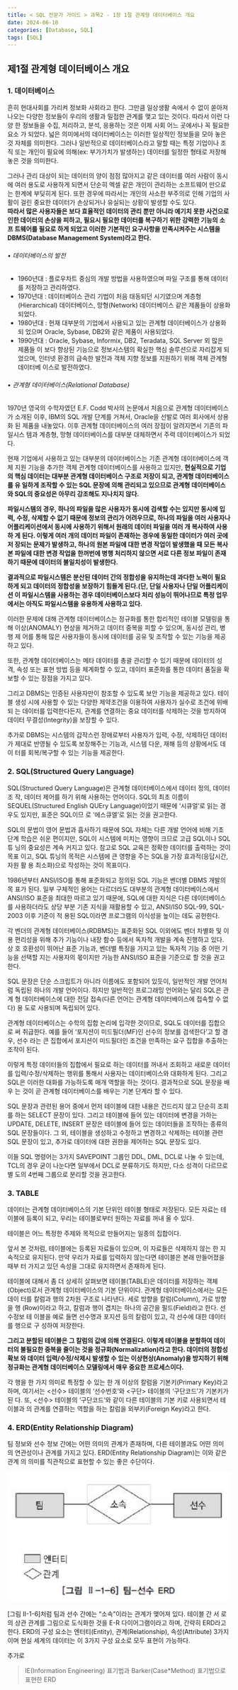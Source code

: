 ```yaml
---
title: < SQL 전문가 가이드 > 과목2 - 1장 1절 관계형 데이터베이스 개요
date: 2024-06-10
categories: [Database, SQL]
tags: [SQL]
---
```


## 제1절 관계형 데이터베이스 개요

### 1. 데이터베이스

흔히 현대사회를 가리켜 정보화 사회라고 한다. 그만큼 일상생활 속에서 수 없이 쏟아져 나오는 다양한 정보들이 우리의 생활과 밀접한 관계를 맺고 있는 것이다. 따라서 이런 다양 한 정보들을 수집, 처리하고, 분석, 응용하는 것은 이제 사회 어느 곳에서나 꼭 필요한 요소 가 되었다. 넓은 의미에서의 데이터베이스는 이러한 일상적인 정보들을 모아 놓은 것 자체를 의미한다. 그러나 일반적으로 데이터베이스라고 말할 때는 특정 기업이나 조직 또는 개인이 필요에 의해(ex: 부가가치가 발생하는) 데이터를 일정한 형태로 저장해 놓은 것을 의미한다.

그러나 관리 대상이 되는 데이터의 양이 점점 많아지고 같은 데이터를 여러 사람이 동시 에 여러 용도로 사용하게 되면서 단순히 엑셀 같은 개인이 관리하는 소프트웨어 만으로는 한계에 부딪히게 된다. 또한 경우에 따라서는 개인의 사소한 부주의로 인해 기업의 사활이 걸린 중요한 데이터가 손상되거나 유실되는 상황이 발생할 수도 있다.  
**따라서 많은 사용자들은 보다 효율적인 데이터의 관리 뿐만 아니라 예기치 못한 사건으로 인한 데이터의 손상을 피하고, 필요시 필요한 데이터를 복구하기 위한 강력한 기능의 소프 트웨어를 필요로 하게 되었고 이러한 기본적인 요구사항을 만족시켜주는 시스템을 DBMS(Database Management System)라고 한다.**

###### • 데이터베이스의 발전

- 1960년대 : 플로우차트 중심의 개발 방법을 사용하였으며 파일 구조를 통해 데이터를 저장하고 관리하였다.
- 1970년대 : 데이터베이스 관리 기법이 처음 태동되던 시기였으며 계층형 (Hierarchical) 데이터베이스, 망형(Network) 데이터베이스 같은 제품들이 상용화 되었다.
- 1980년대 : 현재 대부분의 기업에서 사용되고 있는 관계형 데이터베이스가 상용화되 었으며 Oracle, Sybase, DB2와 같은 제품이 사용되었다.
- 1990년대 : Oracle, Sybase, Informix, DB2, Teradata, SQL Server 외 많은 제품들 이 보다 향상된 기능으로 정보시스템의 확실한 핵심 솔루션으로 자리잡게 되었으며, 인터넷 환경의 급속한 발전과 객체 지향 정보를 지원하기 위해 객체 관계형 데이터베 이스로 발전하였다.

###### • 관계형 데이터베이스(Relational Database)

1970년 영국의 수학자였던 E.F. Codd 박사의 논문에서 처음으로 관계형 데이터베이스 가 소개된 이후, IBM의 SQL 개발 단계를 거쳐서, Oracle을 선발로 여러 회사에서 상용화 된 제품을 내놓았다. 이후 관계형 데이터베이스의 여러 장점이 알려지면서 기존의 파일시스 템과 계층형, 망형 데이터베이스를 대부분 대체하면서 주력 데이터베이스가 되었다.

현재 기업에서 사용하고 있는 대부분의 데이터베이스는 기존 관계형 데이터베이스에 객 체 지원 기능을 추가한 객체 관계형 데이터베이스를 사용하고 있지만, **현실적으로 기업의 핵심 데이터는 대부분 관계형 데이터베이스 구조로 저장이 되고, 관계형 데이터베이스를 유 일하게 조작할 수 있는 SQL 문장에 의해 관리되고 있으므로 관계형 데이터베이스와 SQL의 중요성은 아무리 강조해도 지나치지 않다.**

**파일시스템의 경우, 하나의 파일을 많은 사용자가 동시에 검색할 수는 있지만 동시에 입 력, 수정, 삭제할 수 없기 때문에 정보의 관리가 어려우므로, 하나의 파일을 여러 사용자나 어플리케이션에서 동시에 사용하기 위해서 원래의 데이터 파일을 여러 개 복사하여 사용하 게 된다. 이렇게 여러 개의 데이터 파일이 존재하는 경우에 동일한 데이터가 여러 곳에 저 장되는 문제가 발생하고, 하나의 원본 파일에 대한 변경 작업이 발생했을 때 모든 복사본 파일에 대한 변경 작업을 한꺼번에 병행 처리하지 않으면 서로 다른 정보 파일이 존재하기 때문에 데이터의 불일치성이 발생한다.**

**결과적으로 파일시스템은 분산된 데이터 간의 정합성을 유지하는데 과다한 노력이 필요 하게 되고 데이터의 정합성을 보장하기 힘들게 된다.(단, 단일 사용자나 단일 어플리케이션 이 파일시스템을 사용하는 경우 데이터베이스보다 처리 성능이 뛰어나므로 특정 업무에서는 아직도 파일시스템을 유용하게 사용하고 있다.**

이러한 문제에 대해 관계형 데이터베이스는 정규화를 통한 합리적인 테이블 모델링을 통 해 이상(ANOMALY) 현상을 제거하고 데이터 중복을 피할 수 있으며, 동시성 관리, 병행 제 어를 통해 많은 사용자들이 동시에 데이터를 공유 및 조작할 수 있는 기능을 제공하고 있다.

또한, 관계형 데이터베이스는 메타 데이터를 총괄 관리할 수 있기 때문에 데이터의 성 격, 속성 또는 표현 방법 등을 체계화할 수 있고, 데이터 표준화를 통한 데이터 품질을 확 보할 수 있는 장점을 가지고 있다.

그리고 DBMS는 인증된 사용자만이 참조할 수 있도록 보안 기능을 제공하고 있다. 테이 블 생성 시에 사용할 수 있는 다양한 제약조건을 이용하여 사용자가 실수로 조건에 위배되 는 데이터를 입력한다든지, 관계를 연결하는 중요 데이터를 삭제하는 것을 방지하여 데이터 무결성(Integrity)을 보장할 수 있다.

추가로 DBMS는 시스템의 갑작스런 장애로부터 사용자가 입력, 수정, 삭제하던 데이터 가 제대로 반영될 수 있도록 보장해주는 기능과, 시스템 다운, 재해 등의 상황에서도 데이 터를 회복/복구할 수 있는 기능을 제공한다.

### 2. SQL(Structured Query Language)

SQL(Structured Query Language)은 관계형 데이터베이스에서 데이터 정의, 데이터 조 작, 데이터 제어를 하기 위해 사용하는 언어이다. SQL의 최초 이름이 SEQUEL(Structured English QUEry Language)이었기 때문에 ‘시큐얼’로 읽는 경우도 있지만, 표준은 SQL이므 로 ‘에스큐엘’로 읽는 것을 권고한다.

SQL의 문법이 영어 문법과 흡사하기 때문에 SQL 자체는 다른 개발 언어에 비해 기초 단계 학습은 쉬운 편이지만, SQL이 시스템에 미치는 영향이 크므로 고급 SQL이나 SQL 튜 닝의 중요성은 계속 커지고 있다. 참고로 SQL 교육은 정확한 데이터를 출력하는 것이 목표 이고, SQL 튜닝의 목적은 시스템에 큰 영향을 주는 SQL을 가장 효과적(응답시간, 자원 활 용 최소화)으로 작성하는 것이 목표이다.

1986년부터 ANSI/ISO를 통해 표준화되고 정의된 SQL 기능은 벤더별 DBMS 개발의 목 표가 된다. 일부 구체적인 용어는 다르더라도 대부분의 관계형 데이터베이스에서 ANSI/ISO 표준을 최대한 따르고 있기 때문에, SQL에 대한 지식은 다른 데이터베이스를 사용하더라도 상당 부분 기존 지식을 재활용할 수 있고, ANSI/IS0 SQL-99, SQL-2003 이후 기준이 적 용된 SQL이라면 프로그램의 이식성을 높이는 데도 공헌한다.

각 벤더의 관계형 데이터베이스(RDBMS)는 표준화된 SQL 이외에도 벤더 차별화 및 이 용 편리성을 위해 추가 기능이나 내장 함수 등에서 독자적 개발을 계속 진행하고 있다. 상 호 호환성이 뛰어난 표준 기능과, 벤더별 특징을 가지고 있는 독자적 기능 중 어떤 기능을 선택할 지는 사용자의 몫이지만 가능한 ANSI/ISO 표준을 기준으로 할 것을 권고한다.

SQL 문장은 단순 스크립트가 아니라 이름에도 포함되어 있듯이, 일반적인 개발 언어처 럼 독립된 하나의 개발 언어이다. 하지만 일반적인 프로그래밍 언어와는 달리 SQL은 관계 형 데이터베이스에 대한 전담 접속(다른 언어는 관계형 데이터베이스에 접속할 수 없다) 용 도로 사용되며 독립되어 있다.

관계형 데이터베이스는 수학의 집합 논리에 입각한 것이므로, SQL도 데이터를 집합으로 써 취급한다. 예를 들어 ‘포지션이 미드필더(MF)인 선수의 정보를 검색한다’고 할 경우, 선수 라는 큰 집합에서 포지션이 미드필더인 조건을 만족하는 요구 집합을 추출하는 조작이 된다.

이렇게 특정 데이터들의 집합에서 필요로 하는 데이터를 꺼내서 조회하고 새로운 데이터 를 입력/수정/삭제하는 행위를 통해서 사용자는 데이터베이스와 대화하게 된다. 그리고 SQL은 이러한 대화를 가능하도록 매개 역할을 하는 것이다. 결과적으로 SQL 문장을 배우 는 것이 곧 관계형 데이터베이스를 배우는 기본 단계라 할 수 있다.

SQL 문장과 관련된 용어 중에서 먼저 테이블에 대한 내용은 건드리지 않고 단순히 조회 를 하는 SELECT 문장이 있다. 그리고 테이블에 들어 있는 데이터에 변경을 가하는 UPDATE, DELETE, INSERT 문장은 테이블에 들어 있는 데이터들을 조작하는 종류의 SQL 문장들이다. 그 외, 테이블을 생성하고 수정하고 변경하고 삭제하는 테이블 관련 SQL 문장이 있고, 추가로 데이터에 대한 권한을 제어하는 SQL 문장도 있다.

이들 SQL 명령어는 3가지 SAVEPOINT 그룹인 DDL, DML, DCL로 나눌 수 있는데, TCL의 경우 굳이 나눈다면 일부에서 DCL로 분류하기도 하지만, 다소 성격이 다르므로 별 도의 4번째 그룹으로 분리할 것을 권고한다.

### 3. TABLE

데이터는 관계형 데이터베이스의 기본 단위인 테이블 형태로 저장된다. 모든 자료는 테 이블에 등록이 되고, 우리는 테이블로부터 원하는 자료를 꺼내 올 수 있다.

테이블은 어느 특정한 주제와 목적으로 만들어지는 일종의 집합이다.

앞서 본 것처럼, 테이블에는 등록된 자료들이 있으며, 이 자료들은 삭제하지 않는 한 지 속적으로 유지된다. 만약 우리가 자료를 입력하지 않는다면 테이블은 본래 만들어졌을 때부 터 가지고 있던 속성을 그대로 유지하면서 존재하게 된다.

테이블에 대해서 좀 더 상세히 살펴보면 테이블(TABLE)은 데이터를 저장하는 객체 (Object)로서 관계형 데이터베이스의 기본 단위이다. 관계형 데이터베이스에서는 모든 데이 터를 칼럼과 행의 2차원 구조로 나타낸다. 세로 방향을 칼럼(Column), 가로 방향을 행 (Row)이라고 하고, 칼럼과 행이 겹치는 하나의 공간을 필드(Field)라고 한다. 선수정보 테 이블을 예로 들면 선수명과 포지션 등의 칼럼이 있고, 각 선수에 대한 데이터를 행으로 구 성하여 저장한다.

**그리고 분할된 테이블은 그 칼럼의 값에 의해 연결된다. 이렇게 테이블을 분할하여 데이 터의 불필요한 중복을 줄이는 것을 정규화(Normalization)라고 한다. 데이터의 정합성 확보 와 데이터 입력/수정/삭제시 발생할 수 있는 이상현상(Anomaly)을 방지하기 위해 정규화는 관계형 데이터베이스 모델링에서 매우 중요한 프로세스이다.**

각 행을 한 가지 의미로 특정할 수 있는 한 개 이상의 칼럼을 기본키(Primary Key)라고 하며, 여기서는 <선수> 테이블의 ‘선수번호’와 <구단> 테이블의 ‘구단코드’가 기본키가 된 다. 또, <선수> 테이블의 ‘구단코드’와 같이 다른 테이블의 기본 키로 사용되면서 테이블과 의 관계를 연결하는 역할을 하는 칼럼을 외부키(Foreign Key)라고 한다.

### 4. ERD(Entity Relationship Diagram)

팀 정보와 선수 정보 간에는 어떤 의미의 관계가 존재하며, 다른 테이블과도 어떤 의미 의 연관성이나 관계를 가지고 있다. ERD(Entity Relationship Diagram)는 이와 같은 관계 의 의미를 직관적으로 표현할 수 있는 좋은 수단이다.

![](/assets/img/posts/sql-eg/subject2/sql-eg-2-1-1-img2-1-6.png)

[그림 II-1-6]처럼 팀과 선수 간에는 “소속”이라는 관계가 맺어져 있다. 테이블 간 서 로의 상관 관계를 그림으로 도식화한 것을 E-R 다이어그램이라고 하며, 간략히 ERD라고 한다. ERD의 구성 요소는 엔터티(Entity), 관계(Relationship), 속성(Attribute) 3가지이며 현실 세계의 데이터는 이 3가지 구성 요소로 모두 표현이 가능하다.

추가로

> IE(Information Engineering) 표기법과 Barker(Case\*Method) 표기법으로 표현한 ERD

